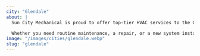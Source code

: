 ```yaml
---
city: "Glendale"
about: |
  Sun City Mechanical is proud to offer top-tier HVAC services to the Glendale community. Our experienced team understands the needs of Glendale residents and is committed to providing reliable heating, cooling, and air quality solutions to keep your home comfortable throughout the year.

  Whether you need routine maintenance, a repair, or a new system installation, our skilled technicians are here to ensure your HVAC system runs smoothly. We’re dedicated to keeping your Glendale home comfortable, so you can enjoy peace of mind knowing your system is in good hands.
image: "/images/cities/glendale.webp"
slug: "glendale"
---
```

